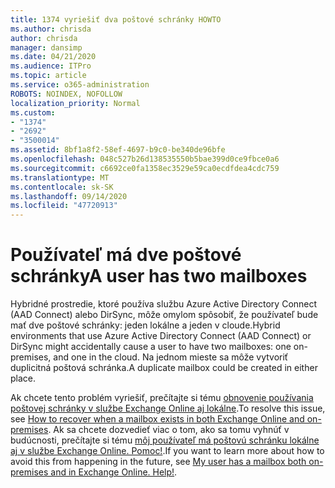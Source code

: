 ```yaml
---
title: 1374 vyriešiť dva poštové schránky HOWTO
ms.author: chrisda
author: chrisda
manager: dansimp
ms.date: 04/21/2020
ms.audience: ITPro
ms.topic: article
ms.service: o365-administration
ROBOTS: NOINDEX, NOFOLLOW
localization_priority: Normal
ms.custom:
- "1374"
- "2692"
- "3500014"
ms.assetid: 8bf1a8f2-58ef-4697-b9c0-be340de96bfe
ms.openlocfilehash: 048c527b26d138535550b5bae399d0ce9fbce0a6
ms.sourcegitcommit: c6692ce0fa1358ec3529e59ca0ecdfdea4cdc759
ms.translationtype: MT
ms.contentlocale: sk-SK
ms.lasthandoff: 09/14/2020
ms.locfileid: "47720913"
---
```

# <a name="a-user-has-two-mailboxes"></a><span data-ttu-id="28422-102">Používateľ má dve poštové schránky</span><span class="sxs-lookup"><span data-stu-id="28422-102">A user has two mailboxes</span></span>

<span data-ttu-id="28422-103">Hybridné prostredie, ktoré používa službu Azure Active Directory Connect (AAD Connect) alebo DirSync, môže omylom spôsobiť, že používateľ bude mať dve poštové schránky: jeden lokálne a jeden v cloude.</span><span class="sxs-lookup"><span data-stu-id="28422-103">Hybrid environments that use Azure Active Directory Connect (AAD Connect) or DirSync might accidentally cause a user to have two mailboxes: one on-premises, and one in the cloud.</span></span> <span data-ttu-id="28422-104">Na jednom mieste sa môže vytvoriť duplicitná poštová schránka.</span><span class="sxs-lookup"><span data-stu-id="28422-104">A duplicate mailbox could be created in either place.</span></span>

<span data-ttu-id="28422-105">Ak chcete tento problém vyriešiť, prečítajte si tému [obnovenie používania poštovej schránky v službe Exchange Online aj lokálne](https://docs.microsoft.com/exchange/troubleshoot/move-mailboxes/mailbox-exists-exo-onpremises).</span><span class="sxs-lookup"><span data-stu-id="28422-105">To resolve this issue, see [How to recover when a mailbox exists in both Exchange Online and on-premises](https://docs.microsoft.com/exchange/troubleshoot/move-mailboxes/mailbox-exists-exo-onpremises).</span></span> <span data-ttu-id="28422-106">Ak sa chcete dozvedieť viac o tom, ako sa tomu vyhnúť v budúcnosti, prečítajte si tému [môj používateľ má poštovú schránku lokálne aj v službe Exchange Online. Pomoc!](https://techcommunity.microsoft.com/t5/Exchange-Team-Blog/My-user-has-a-mailbox-both-on-premises-and-in-Exchange-Online/ba-p/846809).</span><span class="sxs-lookup"><span data-stu-id="28422-106">If you want to learn more about how to avoid this from happening in the future, see [My user has a mailbox both on-premises and in Exchange Online. Help!](https://techcommunity.microsoft.com/t5/Exchange-Team-Blog/My-user-has-a-mailbox-both-on-premises-and-in-Exchange-Online/ba-p/846809).</span></span>
